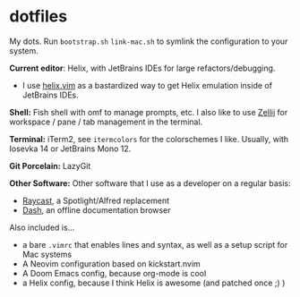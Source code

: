 # dotfiles
My dots.
Run `bootstrap.sh` `link-mac.sh` to symlink the configuration to your system.

**Current editor**: Helix, with JetBrains IDEs for large refactors/debugging. 
- I use [helix.vim](https://github.com/chtenb/helix.vim) as a bastardized way to get Helix emulation inside of JetBrains IDEs.
 
**Shell:** Fish shell with omf to manage prompts, etc. I also like to use [Zellij](https://zellij.dev/) for workspace / pane / tab management in the terminal.

**Terminal:** iTerm2, see `itermcolors` for the colorschemes I like. Usually, with Iosevka 14 or JetBrains Mono 12.

**Git Porcelain:** LazyGit

**Other Software:**
Other software that I use as a developer on a regular basis:
- [Raycast](https://www.raycast.com/), a Spotlight/Alfred replacement
- [Dash](https://kapeli.com/dash), an offline documentation browser

Also included is...
- a bare `.vimrc` that enables lines and syntax, as well as a setup script for Mac systems
- A Neovim configuration based on kickstart.nvim
- A Doom Emacs config, because org-mode is cool
- a Helix config, because I think Helix is awesome (and patched once ;) )
